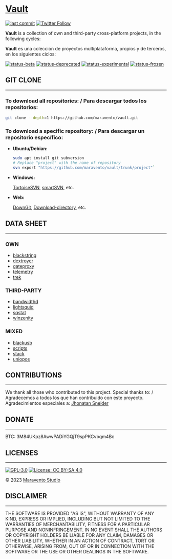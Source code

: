 # [Vault](https://www.maravento.com)

[![last commit](https://img.shields.io/github/last-commit/maravento/vault)](https://github.com/maravento/vault/)
[![Twitter Follow](https://img.shields.io/twitter/follow/maraventostudio.svg?style=social)](https://twitter.com/maraventostudio)

**Vault** is a collection of own and third-party cross-platform projects, in the following cycles:

**Vault** es una colección de proyectos multiplataforma, propios y de terceros, en los siguientes ciclos:

[![status-beta](https://img.shields.io/badge/status-beta-magenta.svg)](https://github.com/maravento/vault)
[![status-deprecated](https://img.shields.io/badge/status-deprecated-red.svg)](https://github.com/maravento/vault)
[![status-experimental](https://img.shields.io/badge/status-experimental-orange.svg)](https://github.com/maravento/vault)
[![status-frozen](https://img.shields.io/badge/status-frozen-blue.svg)](https://github.com/maravento/vault)

## GIT CLONE

---

### To download all repositories: / Para descargar todos los repositorios:

```bash
git clone --depth=1 https://github.com/maravento/vault.git
```

### To download a specific repository: / Para descargar un repositorio específico:

- **Ubuntu/Debian:**

  ```bash
  sudo apt install git subversion
  # Replace "project" with the name of repository
  svn export "https://github.com/maravento/vault/trunk/project"`
  ```

- **Windows:**

  [TortoiseSVN](https://tortoisesvn.net/), [smartSVN](https://www.smartsvn.com/), etc.

- **Web:**

  [DownGit](https://github.com/MinhasKamal/DownGit/blob/master/README.md#how-to-use), [Download-directory](https://download-directory.github.io/), etc.

## DATA SHEET

---

### OWN

- [blackstring](https://github.com/maravento/vault/tree/master/blackstring)
- [dextroyer](https://github.com/maravento/vault/tree/master/dextroyer)
- [gateproxy](https://github.com/maravento/vault/tree/master/gateproxy)
- [telemetry](https://github.com/maravento/vault/tree/master/telemetry)
- [trek](https://github.com/maravento/vault/tree/master/trek)

### THIRD-PARTY

- [bandwidthd](https://github.com/maravento/vault/tree/master/bandwidthd)
- [lightsquid](https://github.com/maravento/vault/tree/master/lightsquid)
- [sqstat](https://github.com/maravento/vault/tree/master/sqstat)
- [winzenity](https://github.com/maravento/vault/tree/master/winzenity)

### MIXED

- [blackusb](https://github.com/maravento/vault/tree/master/blackusb)
- [scripts](https://github.com/maravento/vault/tree/master/scripts)
- [stack](https://github.com/maravento/vault/tree/master/stack)
- [uniopos](https://github.com/maravento/vault/tree/master/uniopos)

## CONTRIBUTIONS

---

We thank all those who contributed to this project. Special thanks to: / Agradecemos a todos los que han contribuido con este proyecto. Agradecimientos especiales a:
 [Jhonatan Sneider](https://github.com/sney2002)

## DONATE

---

BTC: 3M84UKpz8AwwPADiYGQjT9spPKCvbqm4Bc

## LICENSES

---

[![GPL-3.0](https://img.shields.io/badge/License-GPLv3-blue.svg)](https://www.gnu.org/licenses/gpl.txt)
[![License: CC BY-SA 4.0](https://img.shields.io/badge/License-CC_BY--SA_4.0-lightgrey.svg)](https://creativecommons.org/licenses/by-sa/4.0/)

© 2023 [Maravento Studio](https://www.maravento.com)

## DISCLAIMER

---

THE SOFTWARE IS PROVIDED "AS IS", WITHOUT WARRANTY OF ANY KIND, EXPRESS OR IMPLIED, INCLUDING BUT NOT LIMITED TO THE WARRANTIES OF MERCHANTABILITY, FITNESS FOR A PARTICULAR PURPOSE AND NONINFRINGEMENT. IN NO EVENT SHALL THE AUTHORS OR COPYRIGHT HOLDERS BE LIABLE FOR ANY CLAIM, DAMAGES OR OTHER LIABILITY, WHETHER IN AN ACTION OF CONTRACT, TORT OR OTHERWISE, ARISING FROM, OUT OF OR IN CONNECTION WITH THE SOFTWARE OR THE USE OR OTHER DEALINGS IN THE SOFTWARE.
